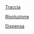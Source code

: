 [Traccia](Traccia%20C%2015_05.pdf)

[Risoluzione](Risoluzione_Simulazione_Esame.c)

[Dispensa](FormularioC.pdf)
